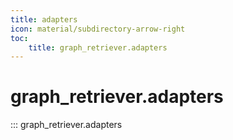 ```yaml
---
title: adapters
icon: material/subdirectory-arrow-right
toc:
    title: graph_retriever.adapters
---
```


# graph_retriever.adapters

::: graph_retriever.adapters